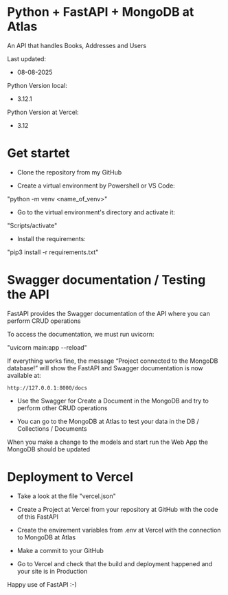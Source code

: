 # Python + FastAPI + MongoDB at Atlas

An API that handles Books, Addresses and Users

Last updated:

- 08-08-2025

Python Version local:

- 3.12.1

Python Version at Vercel:

- 3.12

# Get startet

- Clone the repository from my GitHub 

- Create a virtual environment by Powershell or VS Code:

"python -m venv <name_of_venv>"

- Go to the virtual environment's directory and activate it:

"Scripts/activate"

- Install the requirements:

"pip3 install -r requirements.txt"

# Swagger documentation / Testing the API

FastAPI provides the Swagger documentation of the API where you can perform CRUD operations

To access the documentation, we must run uvicorn:

"uvicorn main:app --reload"

If everything works fine, the message “Project connected to the MongoDB database!” will show the FastAPI and Swagger documentation is now available at: 

`http://127.0.0.1:8000/docs`

- Use the Swagger for Create a Document in the MongoDB and try to perform other CRUD operations

- You can go to the MongoDB at Atlas to test your data in the DB / Collections / Documents

When you make a change to the models and start run the Web App the MongoDB should be updated

# Deployment to Vercel

- Take a look at the file "vercel.json"

- Create a Project at Vercel from your repository at GitHub with the code of this FastAPI

- Create the envirement variables from .env at Vercel with the connection to MongoDB at Atlas

- Make a commit to your GitHub

- Go to Vercel and check that the build and deployment happened and your site is in Production

Happy use of FastAPI :-)


